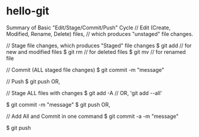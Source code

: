 # hello-git
Summary of Basic "Edit/Stage/Commit/Push" Cycle
// Edit (Create, Modified, Rename, Delete) files,
//  which produces "unstaged" file changes.
 
// Stage file changes, which produces "Staged" file changes
$ git add <file>                          // for new and modified files
$ git rm <file>                           // for deleted files
$ git mv <old-file-name> <new-file-name>  // for renamed file

// Commit (ALL staged file changes)
$ git commit -m "message"

// Push
$ git push <remote-name> <local-branch-name>
OR,

// Stage ALL files with changes
$ git add -A   // OR, 'git add --all'

$ git commit -m "message"
$ git push
OR,

// Add All and Commit in one command
$ git commit -a -m "message"

$ git push